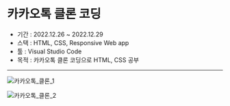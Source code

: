 # 카카오톡 클론 코딩
- 기간 : 2022.12.26 ~ 2022.12.29
- 스택 : HTML, CSS, Responsive Web app
- 툴 : Visual Studio Code
- 목적 : 카카오톡 클론 코딩으로 HTML, CSS 공부
---
![카카오톡_클론_1](https://user-images.githubusercontent.com/57612261/221523953-caf577e2-cdf4-4c18-9d3d-76f910cfb139.jpg)  

![카카오톡_클론_2](https://user-images.githubusercontent.com/57612261/221524047-427723c0-43b0-4941-b99c-142f5cd1306d.jpg)
